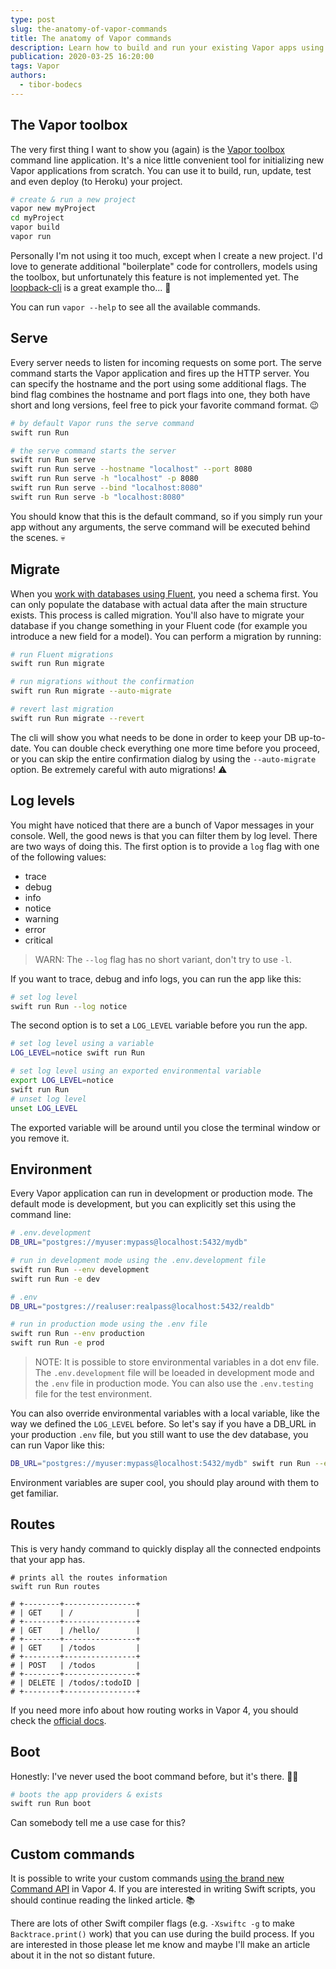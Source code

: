 ```yaml
---
type: post
slug: the-anatomy-of-vapor-commands
title: The anatomy of Vapor commands
description: Learn how to build and run your existing Vapor apps using various command line arguments, flags and environments.
publication: 2020-03-25 16:20:00
tags: Vapor
authors:
  - tibor-bodecs
---
```


## The Vapor toolbox

The very first thing I want to show you (again) is the [Vapor toolbox](https://docs.vapor.codes/3.0/getting-started/toolbox/) command line application. It's a nice little convenient tool for initializing new Vapor applications from scratch. You can use it to build, run, update, test and even deploy (to Heroku) your project.

```sh
# create & run a new project
vapor new myProject
cd myProject
vapor build
vapor run
```

Personally I'm not using it too much, except when I create a new project. I'd love to generate additional "boilerplate" code for controllers, models using the toolbox, but unfortunately this feature is not implemented yet. The [loopback-cli](https://loopback.io/getting-started.html) is a great example tho... 🙏

You can run `vapor --help` to see all the available commands.

## Serve

Every server needs to listen for incoming requests on some port. The serve command starts the Vapor application and fires up the HTTP server. You can specify the hostname and the port using some additional flags. The bind flag combines the hostname and port flags into one, they both have short and long versions, feel free to pick your favorite command format. 😉

```sh
# by default Vapor runs the serve command
swift run Run

# the serve command starts the server
swift run Run serve
swift run Run serve --hostname "localhost" --port 8080
swift run Run serve -h "localhost" -p 8080
swift run Run serve --bind "localhost:8080"
swift run Run serve -b "localhost:8080"
```

You should know that this is the default command, so if you simply run your app without any arguments, the serve command will be executed behind the scenes. 💀

## Migrate

When you [work with databases using Fluent](https://theswiftdev.com/a-tutorial-for-beginners-about-the-fluent-postgresql-driver-in-vapor-4/), you need a schema first. You can only populate the database with actual data after the main structure exists. This process is called migration. You'll also have to migrate your database if you change something in your Fluent code (for example you introduce a new field for a model). You can perform a migration by running:

```sh
# run Fluent migrations
swift run Run migrate

# run migrations without the confirmation
swift run Run migrate --auto-migrate

# revert last migration
swift run Run migrate --revert
```

The cli will show you what needs to be done in order to keep your DB up-to-date. You can double check everything one more time before you proceed, or you can skip the entire confirmation dialog by using the `--auto-migrate` option. Be extremely careful with auto migrations! ⚠️

## Log levels

You might have noticed that there are a bunch of Vapor messages in your console. Well, the good news is that you can filter them by log level. There are two ways of doing this. The first option is to provide a `log` flag with one of the following values:

- trace
- debug
- info
- notice
- warning
- error
- critical

> WARN: The `--log` flag has no short variant, don't try to use `-l`.

If you want to trace, debug and info logs, you can run the app like this:

```sh
# set log level
swift run Run --log notice
```

The second option is to set a `LOG_LEVEL` variable before you run the app.

```sh
# set log level using a variable
LOG_LEVEL=notice swift run Run

# set log level using an exported environmental variable
export LOG_LEVEL=notice
swift run Run
# unset log level
unset LOG_LEVEL
```

The exported variable will be around until you close the terminal window or you remove it.

## Environment

Every Vapor application can run in development or production mode. The default mode is development, but you can explicitly set this using the command line:

```sh
# .env.development
DB_URL="postgres://myuser:mypass@localhost:5432/mydb"

# run in development mode using the .env.development file
swift run Run --env development
swift run Run -e dev

# .env
DB_URL="postgres://realuser:realpass@localhost:5432/realdb"

# run in production mode using the .env file
swift run Run --env production
swift run Run -e prod
```

> NOTE: It is possible to store environmental variables in a dot env file. The `.env.development` file will be loeaded in development mode and the `.env` file in production mode. You can also use the `.env.testing` file for the test environment.

You can also override environmental variables with a local variable, like the way we defined the `LOG_LEVEL` before. So let's say if you have a DB_URL in your production `.env` file, but you still want to use the dev database, you can run Vapor like this:

```sh
DB_URL="postgres://myuser:mypass@localhost:5432/mydb" swift run Run --env production
```
Environment variables are super cool, you should play around with them to get familiar.

## Routes

This is very handy command to quickly display all the connected endpoints that your app has.

```
# prints all the routes information
swift run Run routes

# +--------+----------------+
# | GET    | /              |
# +--------+----------------+
# | GET    | /hello/        |
# +--------+----------------+
# | GET    | /todos         |
# +--------+----------------+
# | POST   | /todos         |
# +--------+----------------+
# | DELETE | /todos/:todoID |
# +--------+----------------+
```

If you need more info about how routing works in Vapor 4, you should check the [official docs](https://docs.vapor.codes/4.0/routing/#viewing-routes).

## Boot

Honestly: I've never used the boot command before, but it's there. 🤷‍♂️

```sh
# boots the app providers & exists
swift run Run boot
```

Can somebody tell me a use case for this?

## Custom commands

It is possible to write your custom commands [using the brand new Command API](https://theswiftdev.com/how-to-write-swift-scripts-using-the-new-command-api-in-vapor-4/) in Vapor 4. If you are interested in writing Swift scripts, you should continue reading the linked article. 📚

There are lots of other Swift compiler flags (e.g. `-Xswiftc -g` to make `Backtrace.print()` work) that you can use during the build process. If you are interested in those please let me know and maybe I'll make an article about it in the not so distant future.


